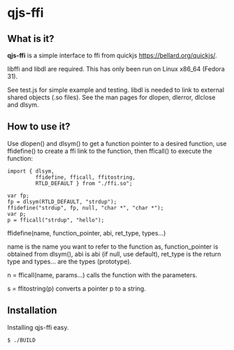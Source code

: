 qjs-ffi
=======

## What is it? ##
**qjs-ffi** is a simple interface to ffi from quickjs
<https://bellard.org/quickjs/>.

libffi and libdl are required. This has only been run on Linux x86_64
(Fedora 31).

See test.js for simple example and testing. libdl is needed to link to
external shared objects (.so files). See the man pages for dlopen,
dlerror, dlclose and dlsym.

## How to use it? ##
Use dlopen() and dlsym() to get a function pointer to a desired
function, use ffidefine() to create a ffi link to the function,
then fficall() to execute the function:

	import { dlsym,
	         ffidefine, fficall, ffitostring,
	         RTLD_DEFAULT } from "./ffi.so";

	var fp;
	fp = dlsym(RTLD_DEFAULT, "strdup");
	ffidefine("strdup", fp, null, "char *", "char *");
	var p;
	p = fficall("strdup", "hello");

ffidefine(name, function_pointer, abi, ret_type, types...) 

name is the name you want to refer to the function as, function_pointer
is obtained from dlsym(), abi is abi (if null, use default), ret_type
is the return type and types... are the types (prototype).

n = fficall(name, params...) calls the function with the parameters.

s = ffitostring(p) converts a pointer p to a string.

## Installation ##
Installing qjs-ffi easy.

```
$ ./BUILD
```

